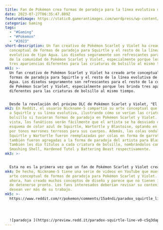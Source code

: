 ```yaml
---
title: Fan de Pokémon crea formas de paradoja para la línea evolutiva de Squirtle.
date: 2023-07-27T06:35:47.809Z
featuredimage: https://static0.gamerantimages.com/wordpress/wp-content/uploads/2023/07/pokemon-squirtle-anime.jpg?q=50&fit=contain&w=1140&h=&dpr=1.5
categoria: Gaming
tags:
  - "#Gaming"
  - "#Pokemon"
  - "#2023"
short-description: Un fan creativo de Pokémon Scarlet y Violet ha creado arte
  conceptual de formas de paradoja para Squirtle y el resto de la línea
  evolutiva de tipo Agua. Los diseños seguramente son refrescantes para el resto
  de la comunidad de Pokémon Scarlet y Violet, especialmente porque les brinda
  tres apariencias diferentes para las criaturas de bolsillo al mismo tiempo.
mk1: >-
  Un fan creativo de Pokémon Scarlet y Violet ha creado arte conceptual de
  formas de paradoja para Squirtle y el resto de la línea evolutiva de tipo
  Agua. Los diseños seguramente son refrescantes para el resto de la comunidad
  de Pokémon Scarlet y Violet, especialmente porque les brinda tres apariencias
  diferentes para las criaturas de bolsillo al mismo tiempo.


  Desde la revelación del próximo DLC de Pokémon Scarlet y Violet, "El Tesoro Oculto de la Zona Cero", muchos fans han estado esperando la fecha oficial de lanzamiento de la nueva expansión. Sin embargo, The Pokémon Company aún no ha compartido detalles concretos sobre cuándo los jugadores pueden esperar el lanzamiento del DLC. Mientras tanto, el equipo del juego ha mantenido ocupada a la base de jugadores con eventos regulares de Tera Raid, y la comunidad también está ocupada generando su propio contenido sobre Pokémon Scarlet y Violet.
mk2: En Reddit, el usuario Nickname-S compartió su arte conceptual que presenta
  a Squirtle y su línea evolutiva, ilustrando cómo se verían las criaturas de
  bolsillo si tuvieran formas de paradoja en Pokémon Scarlet y Violet. A simple
  vista, los fanáticos verán fácilmente que el artista se ha desviado del
  esquema de color azul de Squirtle, Wartortle y Blastoise, optando en cambio
  por tonos marrones terrosos para sus cuerpos. Además, las colas onduladas de
  Squirtle y Wartortle fueron reemplazadas por colas en forma de garrote, que
  también fueron agregadas a la forma de paradoja del artista para Blastoise.
  También les dio títulos a cada criatura de bolsillo, nombrándolos como
  Smashing Shell, Hardened Tutel y Battering Beast respectivamente.
mk3: >-
  

  Esta no es la primera vez que un fan de Pokémon Scarlet y Violet crea arte conceptual de formas de paradoja para un inicial de Kanto, pero Nickname-S se ha esforzado al máximo con sus piezas, incluso dándoles elementos diferentes de su tipo original de Agua. Cada uno de estos Pokémon con forma de paradoja es de tipo Tierra/Acero, y esto se puede apreciar claramente en la forma en que fueron dibujados. La comunidad parece muy complacida con el trabajo del artista, especialmente porque pueden ver qué influenció al artista. Uno señaló que la forma de paradoja de Blastoise tiene una concha que recuerda a la de Gleerok en The Legend of Zelda: The Minish Cap, a Turtonator de la Gen 7 e incluso a Bowser de Super Mario.
mk4: De hecho, Nickname-S tiene una serie de videos en YouTube que muestran su
  arte conceptual de formas de paradoja para Pokémon Scarlet y Violet. Hasta
  ahora, han creado muchos conceptos de diseño y parece que no tienen intención
  de detenerse pronto. Los fans interesados deberían revisar su contenido si
  desean ver más de su trabajo.
mk5: >-
  https://www.reddit.com/r/pokemon/comments/15a4ndi/paradox_squirtle_line/?embed_host_url=https://gamerant.com/pokemon-paradox-forms-squirtle-wartortle-blastoise/




  ![paradoja ](https://preview.redd.it/paradox-squirtle-line-v0-c5q3dap90beb1.png?width=1080&crop=smart&auto=webp&s=0509f9f4054dc283199a9d28d7edbea4363982b0 "paradoja ")
---
```

